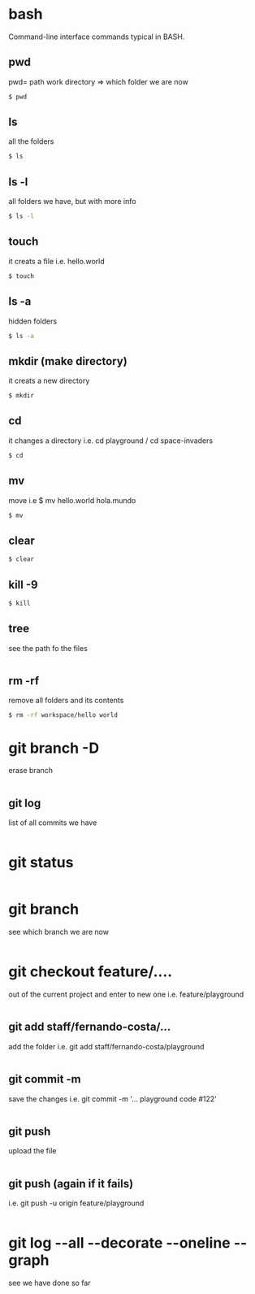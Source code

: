 # bash
Command-line interface commands typical in BASH.

## pwd
pwd= path work directory => which folder we are now
```bash
$ pwd
```

## ls
all the folders
```bash
$ ls
```

## ls -l
all folders we have, but with more info
```bash
$ ls -l
```

## touch    
it creats a file i.e. hello.world
```bash
$ touch
```

## ls -a
hidden folders
```bash
$ ls -a
```

## mkdir (make directory)
it creats a new directory
```bash
$ mkdir
```

## cd
it changes a directory i.e. cd playground  / cd space-invaders
```bash
$ cd 
```

## mv
move  i.e $ mv hello.world hola.mundo
```bash
$ mv
```

## clear
```bash
$ clear
```

## kill -9
```bash
$ kill
```

## tree 
see the path fo the files
```bash
```
## rm -rf 
remove all folders and its contents
```bash
$ rm -rf workspace/hello world
```

# git branch -D
erase branch
```bash
```

## git log
list of all commits we have
```bash
```

# git status
```bash
```

# git branch
see which branch we are now
```bash
```

# git checkout feature/....
out of the current project and enter to new one i.e. feature/playground
```bash
```

## git add staff/fernando-costa/...
add the folder i.e. git add staff/fernando-costa/playground
```bash
```

## git commit -m 
save the changes i.e. git commit -m '... playground code #122'
```bash
```

## git push
upload the file
```bash
```

## git push (again if it fails)
i.e. git push -u origin feature/playground
```bash
```

# git log --all --decorate --oneline --graph
see we have done so far
```bash
```